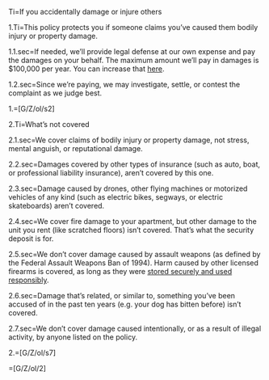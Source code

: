 
Ti=If you accidentally damage or injure others

1.Ti=This policy protects you if someone claims you’ve caused them bodily injury or property damage.

1.1.sec=If needed, we’ll provide legal defense at our own expense and pay the damages on your behalf. The maximum amount we’ll pay in damages is $100,000 per year. You can increase that <a href="In the real doc, this will open our Live Policy editor">here</a>.

1.2.sec=Since we’re paying, we may investigate, settle, or contest the complaint as we judge best.

1.=[G/Z/ol/s2]

2.Ti=What’s not covered

2.1.sec=We cover claims of bodily injury or property damage, not stress, mental anguish, or reputational damage.

2.2.sec=Damages covered by other types of insurance (such as auto, boat, or professional liability insurance), aren’t covered by this one.

2.3.sec=Damage caused by drones, other flying machines or motorized vehicles of any kind (such as electric bikes, segways, or electric skateboards) aren’t covered.

2.4.sec=We cover fire damage to your apartment, but other damage to the unit you rent (like scratched floors) isn’t covered. That’s what the security deposit is for.

2.5.sec=We don’t cover damage caused by assault weapons (as defined by the Federal Assault Weapons Ban of 1994). Harm caused by other licensed firearms is covered, as long as they were <a href="https://oag.ca.gov/firearms/tips">stored securely and used responsibly</a>.

2.6.sec=Damage that’s related, or similar to, something you’ve been accused of in the past ten years (e.g. your dog has bitten before) isn’t covered.

2.7.sec=We don’t cover damage caused intentionally, or as a result of illegal activity, by anyone listed on the policy.

2.=[G/Z/ol/s7]

=[G/Z/ol/2]
